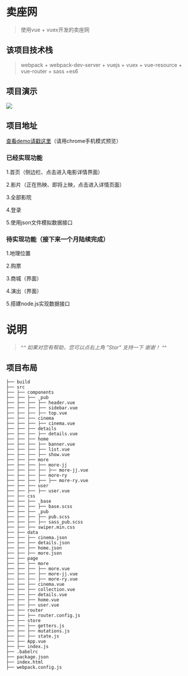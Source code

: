 # 卖座网

> 使用vue + vuex开发的卖座网

## 该项目技术栈

> webpack + webpack-dev-server + vuejs + vuex + vue-resource + vue-router + sass +es6

## 项目演示

![](mzw.gif)

## 项目地址

[查看demo请戳这里](http://cangdu.org:8001/)（请用chrome手机模式预览）

### 已经实现功能

1.首页（侧边栏、点击进入电影详情界面）

2.影片（正在热映、即将上映，点击进入详情页面）

3.全部影院

4.登录

5.使用json文件模拟数据接口

### 待实现功能（接下来一个月陆续完成）

1.地理位置

2.购票

3.商城（界面）

4.演出（界面）

5.搭建node.js实现数据接口

# 说明

>   ^_^  如果对您有帮助，您可以点右上角 "Star" 支持一下 谢谢！ ^_^

## 项目布局
```
├── build
├── src
├── ├── components
├── ├── ├── _pub
├── ├── ├── ├── header.vue
├── ├── ├── ├── sidebar.vue
├── ├── ├── ├── top.vue
├── ├── ├── cinema
├── ├── ├── ├── cinema.vue
├── ├── ├── details
├── ├── ├── ├── details.vue
├── ├── ├── home
├── ├── ├── ├── banner.vue
├── ├── ├── ├── list.vue
├── ├── ├── ├── show.vue
├── ├── ├── more
├── ├── ├── ├── more-jj
├── ├── ├── ├── ├── more-jj.vue
├── ├── ├── ├── more-ry
├── ├── ├── ├── ├── more-ry.vue
├── ├── ├── user
├── ├── ├── ├── user.vue
├── ├── css
├── ├── ├── _base
├── ├── ├── ├── base.scss
├── ├── ├── _pub
├── ├── ├── ├── pub.scss
├── ├── ├── ├── sass_pub.scss
├── ├── ├── swiper.min.css
├── ├── data
├── ├── ├── cinema.json
├── ├── ├── details.json
├── ├── ├── home.json
├── ├── ├── more.json
├── ├── page
├── ├── ├── more
├── ├── ├── ├── more.vue
├── ├── ├── ├── more-jj.vue
├── ├── ├── ├── more-ry.vue
├── ├── ├── cinema.vue
├── ├── ├── collection.vue
├── ├── ├── details.vue
├── ├── ├── home.vue
├── ├── ├── user.vue
├── ├── router
├── ├── ├── router.config.js
├── ├── store
├── ├── ├── getters.js
├── ├── ├── mutations.js
├── ├── ├── state.js
├── ├── App.vue
├── ├── index.js
├── .babelrc
├── package.json
├── index.html
├── webpack.config.js
```
